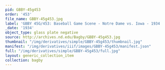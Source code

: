 ```yaml
---
pid: GBBY-45g453
order: '453'
file_name: GBBY-45g453.jpg
label: 'GBBY 45G/453: Baseball Game Scene - Notre Dame vs. Iowa - 1934'
_date: '1934'
object_type: glass plate negative
source: http://archives.nd.edu/Bagby/GBBY-45g453.jpg
thumbnail: "/img/derivatives/simple/GBBY-45g453/thumbnail.jpg"
manifest: "/img/derivatives/iiif/images/GBBY-45g453/manifest.json"
full: "/img/derivatives/simple/GBBY-45g453/full.jpg"
layout: generic_collection_item
collection: bagby
---
```

